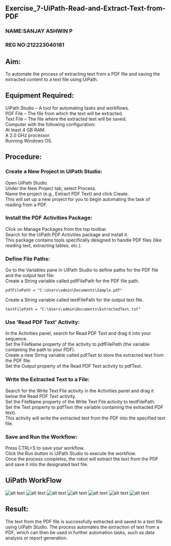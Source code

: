 ## Exercise_7-UiPath-Read-and-Extract-Text-from-PDF
### NAME:SANJAY ASHWIN P 
### REG NO:212223040181
## Aim:

To automate the process of extracting text from a PDF file and saving the extracted content to a text file using UiPath.

## Equipment Required:

UiPath Studio – A tool for automating tasks and workflows.<br>
PDF File – The file from which the text will be extracted.<br>
Text File – The file where the extracted text will be saved.<br>
Computer with the following configuration:<br>
At least 4 GB RAM.<br>
A 2.0 GHz processor.<br>
Running Windows OS.

## Procedure:

### Create a New Project in UiPath Studio:

Open UiPath Studio.<br>
Under the New Project tab, select Process.<br>
Name the project (e.g., Extract PDF Text) and click Create.<br>
This will set up a new project for you to begin automating the task of reading from a PDF.

### Install the PDF Activities Package:

Click on Manage Packages from the top toolbar.<br>
Search for the UiPath.PDF.Activities package and install it.<br>
This package contains tools specifically designed to handle PDF files (like reading text, extracting tables, etc.).

### Define File Paths:

Go to the Variables pane in UiPath Studio to define paths for the PDF file and the output text file:<br>
Create a String variable called pdfFilePath for the PDF file path.

```
pdfFilePath = "C:\Users\admin\Documents\Sample.pdf"
```

Create a String variable called textFilePath for the output text file.

```
textFilePath = "C:\Users\admin\Documents\ExtractedText.txt"
```

### Use 'Read PDF Text' Activity:

In the Activities panel, search for Read PDF Text and drag it into your sequence.<br>
Set the FileName property of the activity to pdfFilePath (the variable containing the path to your PDF).<br>
Create a new String variable called pdfText to store the extracted text from the PDF file.<br>
Set the Output property of the Read PDF Text activity to pdfText.

### Write the Extracted Text to a File:

Search for the Write Text File activity in the Activities panel and drag it below the Read PDF Text activity.<br>
Set the FileName property of the Write Text File activity to textFilePath.<br>
Set the Text property to pdfText (the variable containing the extracted PDF text).<br>
This activity will write the extracted text from the PDF into the specified text file.

### Save and Run the Workflow:

Press CTRL+S to save your workflow.<br>
Click the Run button in UiPath Studio to execute the workflow.<br>
Once the process completes, the robot will extract the text from the PDF and save it into the designated text file.

## UiPath WorkFlow

![alt text](<img/Screenshot 2024-09-26 201038.png>)
![alt text](<img/Screenshot 2024-09-26 201104.png>)
![alt text](<img/Screenshot 2024-09-26 201225.png>)
![alt text](<img/Screenshot 2024-09-26 201252.png>)
![alt text](<img/Screenshot 2024-09-26 201313.png>)
![alt text](<img/Screenshot 2024-09-26 201536.png>)
![alt text](<img/Screenshot 2024-09-26 201714.png>)

## Result:

The text from the PDF file is successfully extracted and saved to a text file using UiPath Studio. The process automates the extraction of text from a PDF, which can then be used in further automation tasks, such as data analysis or report generation.
